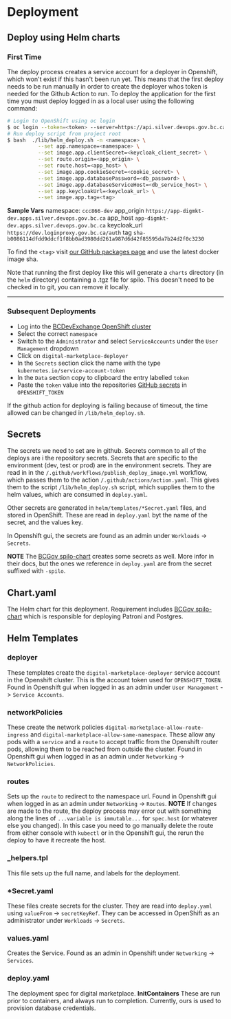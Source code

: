 # Deployment

## Deploy using Helm charts

### First Time
The deploy process creates a service account for a deployer in Openshift, which won't exist if this hasn't been run yet.
This means that the first deploy needs to be run manually in order to create the deployer whos token is needed for the Github Action to run.
To deploy the application for the first time you must deploy logged in as a local user using the following command:
```bash
# Login to OpenShift using oc login
$ oc login --token=<token> --server=https://api.silver.devops.gov.bc.ca:6443
# Run deploy script from project root
$ bash  ./lib/helm_deploy.sh -n <namespace> \
          --set app.namespace=<namespace> \
          --set image.app.clientSecret=<keycloak_client_secret> \
          --set route.origin=<app_origin> \
          --set route.host=<app_host> \
          --set image.app.cookieSecret=<cookie_secret> \
          --set image.app.databasePassword=<db_password> \
          --set image.app.databaseServiceHost=<db_service_host> \
          --set app.keycloakUrl=<keycloak_url> \
          --set image.app.tag=<tag>
```
**Sample Vars**
namespace: `ccc866-dev`
app_origin `https://app-digmkt-dev.apps.silver.devops.gov.bc.ca`
app_host `app-digmkt-dev.apps.silver.devops.gov.bc.ca`
keycloak_url `https://dev.loginproxy.gov.bc.ca/auth`
tag `sha-b0086114dfdd9ddcf1f8bb0ad3980dd261a987d6d42f85595da7b24d2f0c3230`

To find the `<tag>` visit [our GitHub packages page](https://github.com/bcgov/digital_marketplace/pkgs/container/digital_marketplace) and use the latest docker image sha.

Note that running the first deploy like this will generate a `charts` directory (in the `helm` directory) containing a .tgz file for spilo. This doesn't need to be checked in to git, you can remove it locally.

---

### Subsequent Deployments

- Log into the [BCDevExchange OpenShift cluster](https://console.apps.silver.devops.gov.bc.ca)
- Select the correct `namespace`
- Switch to the `Administrator` and select `ServiceAccounts` under the `User Management` dropdown
- Click on `digital-marketplace-deployer`
- In the `Secrets` section click the name with the type `kubernetes.io/service-account-token`
- In the `Data` section copy to clipboard the entry labelled `token`
- Paste the `token` value into the repositories [GitHub secrets](https://github.com/bcgov/digital_marketplace/settings/secrets/actions) in `OPENSHIFT_TOKEN`

If the github action for deploying is failing because of timeout, the time allowed can be changed in `/lib/helm_deploy.sh`.

## Secrets
The secrets we need to set are in github. Secrets common to all of the deploys are i the repository secrets. Secrets that are specific to the environment (dev, test or prod) are in the environment secrets. They are read in in the `/.github/workflows/publish_deploy_image.yml` workflow, which passes them to the action `/.github/actions/action.yaml`. This gives them to the script `/lib/helm_deploy.sh` script, which supplies them to the helm values, which are consumed in `deploy.yaml`.

Other secrets are generated in `helm/templates/*Secret.yaml` files, and stored in OpenShift. These are read in `deploy.yaml` byt the name of the secret, and the values key.

In Openshift gui, the secrets are found as an admin under `Workloads` -> `Secrets`.

**NOTE** The [BCGov spilo-chart](https://bcgov.github.io/spilo-chart) creates some secrets as well. More infor in their docs, but the ones we reference in `deploy.yaml` are from the secret suffixed with `-spilo`.

## Chart.yaml
The Helm chart for this deployment. Requirement includes [BCGov spilo-chart](https://bcgov.github.io/spilo-chart) which is responsible for deploying Patroni and Postgres.

## Helm Templates

### deployer
These templates create the `digital-marketplace-deployer` service account in the Openshift cluster. This is the account token used for `OPENSHIFT_TOKEN`. Found in Openshift gui when logged in as an admin under `User Management` -> `Service Accounts`.

### networkPolicies
These create the network policies `digital-marketplace-allow-route-ingress` and `digital-marketplace-allow-same-namespace`. These allow any pods with a `service` and a `route` to accept traffic from the Openshift router pods, allowing them to be reached from outside the cluster. Found in Openshift gui when logged in as an admin under `Networking` -> `NetworkPolicies`.

### routes
Sets up the `route` to redirect to the namespace url. Found in Openshift gui when logged in as an admin under `Networking` -> `Routes`.
**NOTE** If changes are made to the route, the deploy process may error out with something along the lines of `...variable is immutable...` for `spec.host` (or whatever else you changed). In this case you need to go manually delete the route from either console with `kubectl` or in the Openshift gui, the rerun the deploy to have it recreate the host.

### _helpers.tpl
This file sets up the full name, and labels for the deployment.

### *Secret.yaml
These files create secrets for the cluster. They are read into `deploy.yaml` using `valueFrom` -> `secretKeyRef`. They can be accessed in OpenShift as an administrator under `Workloads` -> `Secrets`.

### values.yaml
Creates the Service. Found as an admin in Openshift under `Networking` -> `Services`.

### deploy.yaml
The deployment spec for digital marketplace.
**InitContainers**
These are run prior to containers, and always run to completion. Currently, ours is used to provision database credentials.
